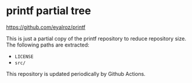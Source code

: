 # printf partial tree

https://github.com/eyalroz/printf

This is just a partial copy of the printf repository to reduce repository size.
The following paths are extracted:

- `LICENSE`
- `src/`

This repository is updated periodically by Github Actions.
